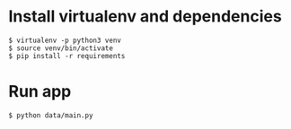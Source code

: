 # Install virtualenv and dependencies
```console
$ virtualenv -p python3 venv
$ source venv/bin/activate
$ pip install -r requirements
```

# Run app
```console
$ python data/main.py
```

